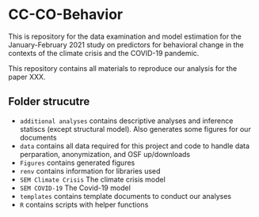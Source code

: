 
<!-- README.md is generated from README.Rmd. Please edit that file -->

# CC-CO-Behavior

<!-- badges: start -->
<!-- badges: end -->

This is repository for the data examination and model estimation for the
January-February 2021 study on predictors for behavioral change in the
contexts of the climate crisis and the COVID-19 pandemic.

This repository contains all materials to reproduce our analysis for the
paper XXX.

## Folder strucutre

-   `additional analyses` contains descriptive analyses and inference
    statiscs (except structural model). Also generates some figures for
    our documents
-   `data` contains all data required for this project and code to
    handle data perparation, anonymization, and OSF up/downloads
-   `Figures` contains generated figures
-   `renv` contains information for libraries used
-   `SEM Climate Crisis` The climate crisis model
-   `SEM COVID-19` The Covid-19 model
-   `templates` contains template documents to conduct our analyses
-   `R` contains scripts with helper functions
